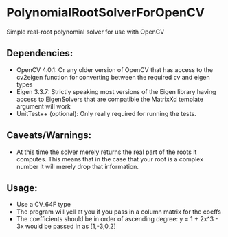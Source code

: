 # PolynomialRootSolverForOpenCV
Simple real-root polynomial solver for use with OpenCV

## Dependencies:
- OpenCV 4.0.1: Or any older version of OpenCV that has access to the
cv2eigen function for converting between the required cv and eigen types
- Eigen 3.3.7: Strictly speaking most versions of the Eigen library 
having access to EigenSolvers that are compatible the MatrixXd template
argument will work
- UnitTest++ (optional): Only really required for running the tests.

## Caveats/Warnings:
- At this time the solver merely returns the real part of the roots it
computes. This means that in the case that your root is a complex number
it will merely drop that information.

## Usage:
- Use a CV_64F type
- The program will yell at you if you pass in a column matrix for the coeffs
- The coefficients should be in order of ascending degree: y = 1 + 2x^3 - 3x
would be passed in as [1,-3,0,2] 
